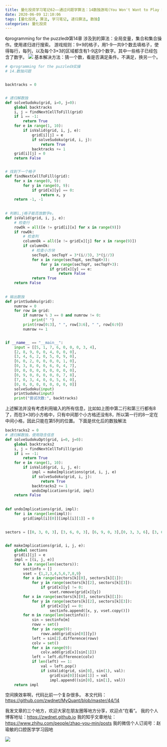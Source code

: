 ```yaml
---
title: 量化投资学习笔记62——通过问题学算法：14数独游戏(You Won't Want to Play Sudoku Again)
date: 2020-06-09 12:10:06
tags: [量化投资, 算法, 学习笔记, 递归算法, 数独]
categories: 量化投资
---
```

《programming for the puzzled》第14章
涉及到的算法：全局变量，集合和集合操作。使用递归进行搜索。
游戏规则：9×9的格子，用1-9一共9个数去填格子，使得每行，每列，以及每个3×3的区域都含有1-9这9个数字。其中一些格子已经包含了数字。
![](https://zymblog-1258069789.cos.ap-chengdu.myqcloud.com/blog0178-QTLearn/41/01.png)
基本解决方法：猜一个数，看是否满足条件。不满足，换另一个。
```python
# 《programming for the puzzled》实操
# 14.数独问题


backtracks = 0


# 递归解数独
def solveSudoku(grid, i=0, j=0):
    global backtracks
    i, j = findNextCellToFill(grid)
    if i == -1:
        return True
    for e in range(1, 10):
        if isValid(grid, i, j, e):
            grid[i][j] = e
            if solveSudoku(grid, i, j):
                return True
            backtracks += 1
    grid[i][j] = 0
    return False


# 找到下一个格子
def findNextCellToFill(grid):
    for x in range(0, 9):
        for y in range(0, 9):
            if grid[x][y] == 0:
                return x, y
    return -1, -1
   
   
# 判断i,j格子能否放数字e。
def isValid(grid, i, j, e):
    # 检查行
    rowOk = all([e != grid[i][x] for x in range(9)])
    if rowOk:
        # 检查列
        columnOk = all([e != grid[x][j] for x in range(9)])
        if columnOk:
            # 检查小方块
            secTopX, secTopY = 3*(i//3), 3*(j//3)
            for x in range(secTopX, secTopX+3):
                for y in range(secTopY, secTopY+3):
                    if grid[x][y] == e:
                        return False
            return True
    return False
   
   
# 输出数独
def printSudoku(grid):
    numrow = 0
    for row in grid:
        if numrow % 3 == 0 and numrow != 0:
            print(" ")
        print(row[0:3], " ", row[3:6], " ", row[6:9])
        numrow += 1


if __name__ == "__main__":
    input = [[5, 1, 7, 6, 0, 0, 0, 3, 4],
    [2, 8, 9, 0, 0, 4, 0, 0, 0],
    [3, 4, 6, 2, 0, 5, 0, 9, 0],
    [6, 0, 2, 0, 0, 0, 0, 1, 0],
    [0, 3, 8, 0, 0, 6, 0, 4, 7],
    [0, 0, 0, 0, 0, 0, 0, 0, 0],
    [0, 9, 0, 0, 0, 0, 0, 7, 8],
    [7, 0, 3, 4, 0, 0, 5, 6, 0],
    [0, 0, 0, 0, 0, 0, 0, 0, 0]]
    solveSudoku(input)
    printSudoku(input)
    print("尝试次数:", backtracks)
```
上述解法并没有考虑利用输入的所有信息，比如如上图中第二行和第三行都有8了，而在3×3的小方格中，只有中间那个小方格还没有8，所以第一行的8一定在中间小格，因此只能在第5列的位置。
下面是优化后的数独解法
```python
backtracks2 = 0
# 递归解数独，使用隐含信息
def solveSudokuOpt(grid, i=0, j=0):
    global backtracks2
    i, j = findNextCellToFill(grid)
    if i == -1:
        return True
    for e in range(1, 10):
        if isValid(grid, i, j, e):
            impl = makeImplications(grid, i, j, e)
            if solveSudoku(grid, i, j):
                return True
            backtracks2 += 1
            undoImplications(grid, impl)
    return False
   
   
def undoImplications(grid, impl):
    for i in range(len(impl)):
        grid[impl[i][0]][impl[i][1]] = 0
       
       
sectors = [[0, 3, 0, 3], [3, 6, 0, 3], [6, 9, 0, 3],[0, 3, 3, 6], [3, 6, 3, 6], [6, 9, 3, 6],[0, 3, 6, 9], [3, 6, 6, 9], [6, 9, 6, 9]]


def makeImplications(grid, i, j, e):
    global sections
    grid[i][j] = e
    impl = [(i, j, e)]
    for k in range(len(sectors)):
        sectinfo = []
        vset = {1,2,3,4,5,6,7,8,9}
        for x in range(sectors[k][0], sectors[k][1]):
            for y in range(sectors[k][2], sectors[k][3]):
                if grid[x][y] != 0:
                    vset.remove(grid[x][y])
        for x in range(sectors[k][0], sectors[k][1]):
            for y in range(sectors[k][2], sectors[k][3]):
                if grid[x][y] == 0:
                    sectinfo.append([x, y, vset.copy()])
        for m in range(len(sectinfo)):
            sin = sectinfo[m]
            rowv = set()
            for y in range(9):
                rowv.add(grid[sin[0]][y])
            left = sin[2].difference(rowv)
            colv = set()
            for x in range(9):
                colv.add(grid[x][sin[1]])
            left = left.difference(colv)
            if len(left) == 1:
                val = left.pop()
                if isValid(grid, sin[0], sin(1), val):
                    grid[sin[0]][sin[1]] = val
                    impl.append((sin[0], sin[1], val))
    return impl
```
空间换效率啊，代码比前一个复杂很多。
本文代码：https://github.com/zwdnet/MyQuant/blob/master/44/14




我发文章的三个地方，欢迎大家在朋友圈等地方分享，欢迎点“在看”。
我的个人博客地址：https://zwdnet.github.io
我的知乎文章地址： https://www.zhihu.com/people/zhao-you-min/posts
我的微信个人订阅号：赵瑜敏的口腔医学学习园地


![](https://zymblog-1258069789.cos.ap-chengdu.myqcloud.com/other/wx.jpg)